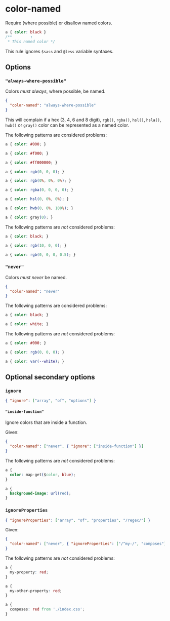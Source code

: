 # color-named

Require (where possible) or disallow named colors.

<!-- prettier-ignore -->
```css
a { color: black }
/**        ↑
 * This named color */
```

This rule ignores `$sass` and `@less` variable syntaxes.

## Options

### `"always-where-possible"`

Colors _must always_, where possible, be named.

```json
{
  "color-named": "always-where-possible"
}
```

This will complain if a hex (3, 4, 6 and 8 digit), `rgb()`, `rgba()`, `hsl()`, `hsla()`, `hwb()` or `gray()` color can be represented as a named color.

The following patterns are considered problems:

<!-- prettier-ignore -->
```css
a { color: #000; }
```

<!-- prettier-ignore -->
```css
a { color: #f000; }
```

<!-- prettier-ignore -->
```css
a { color: #ff000000; }
```

<!-- prettier-ignore -->
```css
a { color: rgb(0, 0, 0); }
```

<!-- prettier-ignore -->
```css
a { color: rgb(0%, 0%, 0%); }
```

<!-- prettier-ignore -->
```css
a { color: rgba(0, 0, 0, 0); }
```

<!-- prettier-ignore -->
```css
a { color: hsl(0, 0%, 0%); }
```

<!-- prettier-ignore -->
```css
a { color: hwb(0, 0%, 100%); }
```

<!-- prettier-ignore -->
```css
a { color: gray(0); }
```

The following patterns are _not_ considered problems:

<!-- prettier-ignore -->
```css
a { color: black; }
```

<!-- prettier-ignore -->
```css
a { color: rgb(10, 0, 0); }
```

<!-- prettier-ignore -->
```css
a { color: rgb(0, 0, 0, 0.5); }
```

### `"never"`

Colors _must never_ be named.

```json
{
  "color-named": "never"
}
```

The following patterns are considered problems:

<!-- prettier-ignore -->
```css
a { color: black; }
```

<!-- prettier-ignore -->
```css
a { color: white; }
```

The following patterns are _not_ considered problems:

<!-- prettier-ignore -->
```css
a { color: #000; }
```

<!-- prettier-ignore -->
```css
a { color: rgb(0, 0, 0); }
```

<!-- prettier-ignore -->
```css
a { color: var(--white); }
```

## Optional secondary options

### `ignore`

```json
{ "ignore": ["array", "of", "options"] }
```

#### `"inside-function"`

Ignore colors that are inside a function.

Given:

```json
{
  "color-named": ["never", { "ignore": ["inside-function"] }]
}
```

The following patterns are _not_ considered problems:

<!-- prettier-ignore -->
```css
a {
  color: map-get($color, blue);
}
```

<!-- prettier-ignore -->
```css
a {
  background-image: url(red);
}
```

### `ignoreProperties`

```json
{ "ignoreProperties": ["array", "of", "properties", "/regex/"] }
```

Given:

```json
{
  "color-named": ["never", { "ignoreProperties": ["/^my-/", "composes"] }]
}
```

The following patterns are _not_ considered problems:

<!-- prettier-ignore -->
```css
a {
  my-property: red;
}
```

<!-- prettier-ignore -->
```css
a {
  my-other-property: red;
}
```

<!-- prettier-ignore -->
```css
a {
  composes: red from './index.css';
}
```

